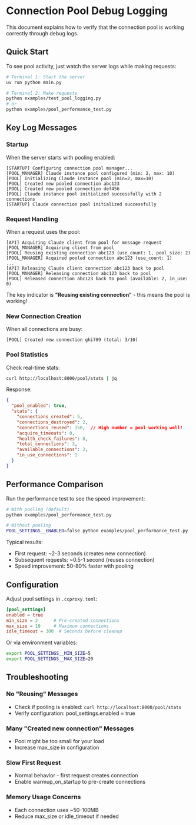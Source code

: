 # Connection Pool Debug Logging

This document explains how to verify that the connection pool is working correctly through debug logs.

## Quick Start

To see pool activity, just watch the server logs while making requests:

```bash
# Terminal 1: Start the server
uv run python main.py

# Terminal 2: Make requests
python examples/test_pool_logging.py
# or
python examples/pool_performance_test.py
```

## Key Log Messages

### Startup
When the server starts with pooling enabled:
```
[STARTUP] Configuring connection pool manager...
[POOL_MANAGER] Claude instance pool configured (min: 2, max: 10)
[POOL] Initializing Claude instance pool (min=2, max=10)
[POOL] Created new pooled connection abc123
[POOL] Created new pooled connection def456
[POOL] Claude instance pool initialized successfully with 2 connections
[STARTUP] Claude connection pool initialized successfully
```

### Request Handling
When a request uses the pool:
```
[API] Acquiring Claude client from pool for message request
[POOL_MANAGER] Acquiring client from pool
[POOL] Reusing existing connection abc123 (use_count: 1, pool_size: 2)
[POOL_MANAGER] Acquired pooled connection abc123 (use_count: 1)
...
[API] Releasing Claude client connection abc123 back to pool
[POOL_MANAGER] Releasing connection abc123 back to pool
[POOL] Released connection abc123 back to pool (available: 2, in_use: 0)
```

The key indicator is **"Reusing existing connection"** - this means the pool is working!

### New Connection Creation
When all connections are busy:
```
[POOL] Created new connection ghi789 (total: 3/10)
```

### Pool Statistics
Check real-time stats:
```bash
curl http://localhost:8000/pool/stats | jq
```

Response:
```json
{
  "pool_enabled": true,
  "stats": {
    "connections_created": 5,
    "connections_destroyed": 2,
    "connections_reused": 150,  // High number = pool working well!
    "acquire_timeouts": 0,
    "health_check_failures": 0,
    "total_connections": 3,
    "available_connections": 2,
    "in_use_connections": 1
  }
}
```

## Performance Comparison

Run the performance test to see the speed improvement:

```bash
# With pooling (default)
python examples/pool_performance_test.py

# Without pooling
POOL_SETTINGS__ENABLED=false python examples/pool_performance_test.py
```

Typical results:
- First request: ~2-3 seconds (creates new connection)
- Subsequent requests: ~0.5-1 second (reuses connection)
- Speed improvement: 50-80% faster with pooling

## Configuration

Adjust pool settings in `.ccproxy.toml`:
```toml
[pool_settings]
enabled = true
min_size = 2      # Pre-created connections
max_size = 10     # Maximum connections
idle_timeout = 300  # Seconds before cleanup
```

Or via environment variables:
```bash
export POOL_SETTINGS__MIN_SIZE=5
export POOL_SETTINGS__MAX_SIZE=20
```

## Troubleshooting

### No "Reusing" Messages
- Check if pooling is enabled: `curl http://localhost:8000/pool/stats`
- Verify configuration: pool_settings.enabled = true

### Many "Created new connection" Messages
- Pool might be too small for your load
- Increase max_size in configuration

### Slow First Request
- Normal behavior - first request creates connection
- Enable warmup_on_startup to pre-create connections

### Memory Usage Concerns
- Each connection uses ~50-100MB
- Reduce max_size or idle_timeout if needed